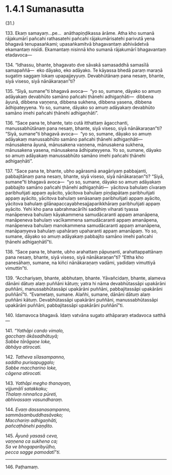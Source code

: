 # 1.4.1 Sumanasutta

(31.)

133\. Ekaṃ samayaṃ…pe…  anāthapiṇḍikassa ārāme. Atha kho sumanā rājakumārī pañcahi rathasatehi pañcahi rājakumārisatehi parivutā yena bhagavā tenupasaṅkami; upasaṅkamitvā bhagavantaṃ abhivādetvā ekamantaṃ nisīdi. Ekamantaṃ nisinnā kho sumanā rājakumārī bhagavantaṃ etadavoca—

134\. “Idhassu, bhante, bhagavato dve sāvakā samasaddhā samasīlā samapaññā—  eko dāyako, eko adāyako. Te kāyassa bhedā paraṃ maraṇā sugatiṃ saggaṃ lokaṃ upapajjeyyuṃ. Devabhūtānaṃ pana nesaṃ, bhante, siyā viseso, siyā nānākaraṇan”ti?

135\. “Siyā, sumane”ti bhagavā avoca—  “yo so, sumane, dāyako so amuṃ adāyakaṃ devabhūto samāno pañcahi ṭhānehi adhigaṇhāti—  dibbena āyunā, dibbena vaṇṇena, dibbena sukhena, dibbena yasena, dibbena ādhipateyyena. Yo so, sumane, dāyako so amuṃ adāyakaṃ devabhūto samāno imehi pañcahi ṭhānehi adhigaṇhāti”.

136\. “Sace pana te, bhante, tato cutā itthattaṃ āgacchanti, manussabhūtānaṃ pana nesaṃ, bhante, siyā viseso, siyā nānākaraṇan”ti? “Siyā, sumane”ti bhagavā avoca—  “yo so, sumane, dāyako so amuṃ adāyakaṃ manussabhūto samāno pañcahi ṭhānehi adhigaṇhāti—  mānusakena āyunā, mānusakena vaṇṇena, mānusakena sukhena, mānusakena yasena, mānusakena ādhipateyyena. Yo so, sumane, dāyako so amuṃ adāyakaṃ manussabhūto samāno imehi pañcahi ṭhānehi adhigaṇhāti”.

137\. “Sace pana te, bhante, ubho agārasmā anagāriyaṃ pabbajanti, pabbajitānaṃ pana nesaṃ, bhante, siyā viseso, siyā nānākaraṇan”ti? “Siyā, sumane”ti bhagavā avoca—  “yo so, sumane, dāyako so amuṃ adāyakaṃ pabbajito samāno pañcahi ṭhānehi adhigaṇhāti—  yācitova bahulaṃ cīvaraṃ paribhuñjati appaṃ ayācito, yācitova bahulaṃ piṇḍapātaṃ paribhuñjati appaṃ ayācito, yācitova bahulaṃ senāsanaṃ paribhuñjati appaṃ ayācito, yācitova bahulaṃ gilānapaccayabhesajjaparikkhāraṃ paribhuñjati appaṃ ayācito. Yehi kho pana sabrahmacārīhi saddhiṃ viharati tyassa manāpeneva bahulaṃ kāyakammena samudācaranti appaṃ amanāpena, manāpeneva bahulaṃ vacīkammena samudācaranti appaṃ amanāpena, manāpeneva bahulaṃ manokammena samudācaranti appaṃ amanāpena, manāpaṃyeva bahulaṃ upahāraṃ upaharanti appaṃ amanāpaṃ. Yo so, sumane, dāyako so amuṃ adāyakaṃ pabbajito samāno imehi pañcahi ṭhānehi adhigaṇhātī”ti.

138\. “Sace pana te, bhante, ubho arahattaṃ pāpuṇanti, arahattappattānaṃ pana nesaṃ, bhante, siyā viseso, siyā nānākaraṇan”ti? “Ettha kho panesāhaṃ, sumane, na kiñci nānākaraṇaṃ vadāmi, yadidaṃ vimuttiyā vimuttin”ti.

139\. “Acchariyaṃ, bhante, abbhutaṃ, bhante. Yāvañcidaṃ, bhante, alameva dānāni dātuṃ alaṃ puññāni kātuṃ; yatra hi nāma devabhūtassāpi upakārāni puññāni, manussabhūtassāpi upakārāni puññāni, pabbajitassāpi upakārāni puññānī”ti. “Evametaṃ, sumane. Alañhi, sumane, dānāni dātuṃ alaṃ puññāni kātuṃ. Devabhūtassāpi upakārāni puññāni, manussabhūtassāpi upakārāni puññāni, pabbajitassāpi upakārāni puññānī”ti.

140\. Idamavoca bhagavā. Idaṃ vatvāna sugato athāparaṃ etadavoca satthā—

141\. _“Yathāpi cando vimalo,_  
_gacchaṃ ākāsadhātuyā;_  
_Sabbe tārāgaṇe loke,_  
_ābhāya atirocati._  

142\. _Tatheva sīlasampanno,_  
_saddho purisapuggalo;_  
_Sabbe maccharino loke,_  
_cāgena atirocati._  

143\. _Yathāpi megho thanayaṃ,_  
_vijjumālī satakkaku;_  
_Thalaṃ ninnañca pūreti,_  
_abhivassaṃ vasundharaṃ._  

144\. _Evaṃ dassanasampanno,_  
_sammāsambuddhasāvako;_  
_Macchariṃ adhigaṇhāti,_  
_pañcaṭhānehi paṇḍito._  

145\. _Āyunā yasasā ceva,_  
_vaṇṇena ca sukhena ca;_  
_Sa ve bhogaparibyūḷho,_  
_pecca sagge pamodatī”ti._  

---

146\. Paṭhamaṃ.
